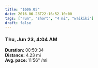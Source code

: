 ```yaml
---
title: "1606.05"
date: 2016-06-23T22:16:52-10:00
tags: ["run", "short", "4 mi", "waikiki"]
draft: false
---
```


### Thu, Jun 23, 4:04 AM

**Duration:** 00:50:34  
**Distance:** 4.23 mi  
**Avg. pace:** 11'56" /mi